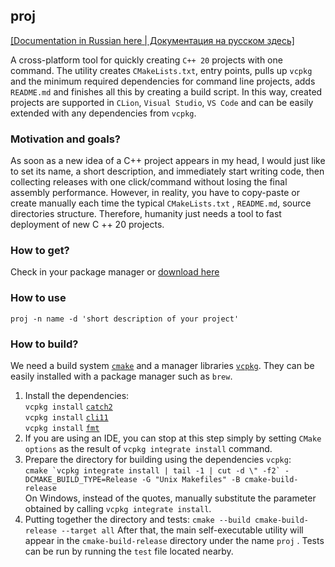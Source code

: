 ## proj

[[Documentation in Russian here | Документация на русском здесь]](README.ru.md)

A cross-platform tool for quickly creating `C++ 20` projects with one command. The utility creates
`CMakeLists.txt`, entry points, pulls up `vcpkg` and the minimum required dependencies for command line projects,
adds `README.md` and finishes all this by creating a build script. In this way, created projects are supported
in `CLion`, `Visual Studio`, `VS Code` and can be easily extended with any dependencies from `vcpkg`.

### Motivation and goals?

As soon as a new idea of a C++ project appears in my head, I would just like to set its name, a short description, and
immediately start writing code, then collecting releases with one click/command without losing the final assembly
performance. However, in reality, you have to copy-paste or create manually each time the typical `CMakeLists.txt`
, `README.md`, source directories structure. Therefore, humanity just needs a tool to fast deployment of new C ++ 20
projects.

### How to get?

Check in your package manager or [download here](https://github.com/demidko/proj/releases)

### How to use

```shell
proj -n name -d 'short description of your project'
```

### How to build?

We need a build system [`cmake`](https://cmake.org/download) and a manager
libraries [`vcpkg`](https://github.com/microsoft/vcpkg). They can be easily installed with a package manager such
as `brew`.

1. Install the dependencies:  
   `vcpkg install` [`catch2`](https://github.com/catchorg/Catch2)  
   `vcpkg install` [`cli11`](https://github.com/CLIUtils/CLI11)  
   `vcpkg install` [`fmt`](https://github.com/fmtlib/fmt)
1. If you are using an IDE, you can stop at this step simply by setting `CMake options` as the result
   of `vcpkg integrate install` command.
1. Prepare the directory for building using the dependencies `vcpkg`:  
   ```cmake `vcpkg integrate install | tail -1 | cut -d \" -f2` -DCMAKE_BUILD_TYPE=Release -G "Unix Makefiles" -B cmake-build-release```  
   On Windows, instead of the quotes, manually substitute the parameter obtained by calling `vcpkg integrate install`.
1. Putting together the directory and tests:
   `cmake --build cmake-build-release --target all`
   After that, the main self-executable utility will appear in the `cmake-build-release` directory under the name `proj`
   . Tests can be run by running the `test` file located nearby.